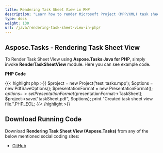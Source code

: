 ```yaml
---
title: Rendering Task Sheet View in PHP
description: "Learn how to render Microsoft Project (MPP/XML) task sheet views using Aspose.Tasks Java for PHP."
type: docs
weight: 130
url: /java/rendering-task-sheet-view-in-php/
---
```


## **Aspose.Tasks - Rendering Task Sheet View**
To Render Task Sheet View using **Aspose.Tasks Java for PHP**, simply invoke **RenderTaskSheetView** module. Here you can see example code.

**PHP Code**

{{< highlight php >}}
$project = new Project('test_tasks.mpp');
$options = new PdfSaveOptions();
$presentationFormat = new PresentationFormat();
$options->setPresentationFormat($presentationFormat->TaskSheet);
$project->save("taskSheet.pdf", $options);
print "Created task sheet view file.".PHP_EOL;
{{< /highlight >}}

## **Download Running Code**
Download **Rendering Task Sheet View (Aspose.Tasks)** from any of the below mentioned social coding sites:

- [GitHub](https://github.com/aspose-tasks/Aspose.Tasks-for-Java/blob/master/Plugins/Aspose_Tasks_Java_for_PHP/src/aspose/tasks/WorkingWithTasks/RenderTaskSheetView.php)
